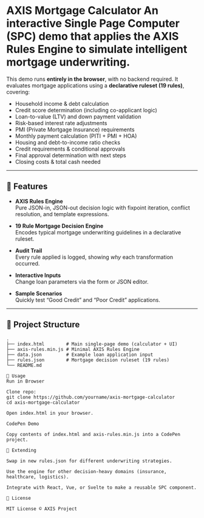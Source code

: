 # AXIS Mortgage Calculator An interactive **Single Page Computer (SPC)** demo that applies the **AXIS Rules Engine** to simulate intelligent mortgage underwriting.  

This demo runs **entirely in the browser**, with no backend required. It evaluates mortgage applications using a **declarative ruleset (19 rules)**, covering:

- Household income & debt calculation  
- Credit score determination (including co-applicant logic)  
- Loan-to-value (LTV) and down payment validation  
- Risk-based interest rate adjustments  
- PMI (Private Mortgage Insurance) requirements  
- Monthly payment calculation (PITI + PMI + HOA)  
- Housing and debt-to-income ratio checks  
- Credit requirements & conditional approvals  
- Final approval determination with next steps  
- Closing costs & total cash needed  

---

## 🚀 Features

- **AXIS Rules Engine**  
  Pure JSON-in, JSON-out decision logic with fixpoint iteration, conflict resolution, and template expressions.  

- **19 Rule Mortgage Decision Engine**  
  Encodes typical mortgage underwriting guidelines in a declarative ruleset.  

- **Audit Trail**  
  Every rule applied is logged, showing *why* each transformation occurred.  

- **Interactive Inputs**  
  Change loan parameters via the form or JSON editor.  

- **Sample Scenarios**  
  Quickly test “Good Credit” and “Poor Credit” applications.  

---

## 📂 Project Structure

```text
.
├── index.html        # Main single-page demo (calculator + UI)
├── axis-rules.min.js # Minimal AXIS Rules Engine
├── data.json         # Example loan application input
├── rules.json        # Mortgage decision ruleset (19 rules)
└── README.md

📝 Usage
Run in Browser

Clone repo:
git clone https://github.com/yourname/axis-mortgage-calculator
cd axis-mortgage-calculator

Open index.html in your browser.

CodePen Demo

Copy contents of index.html and axis-rules.min.js into a CodePen project.

🔮 Extending

Swap in new rules.json for different underwriting strategies.

Use the engine for other decision-heavy domains (insurance, healthcare, logistics).

Integrate with React, Vue, or Svelte to make a reusable SPC component.

📜 License

MIT License © AXIS Project

